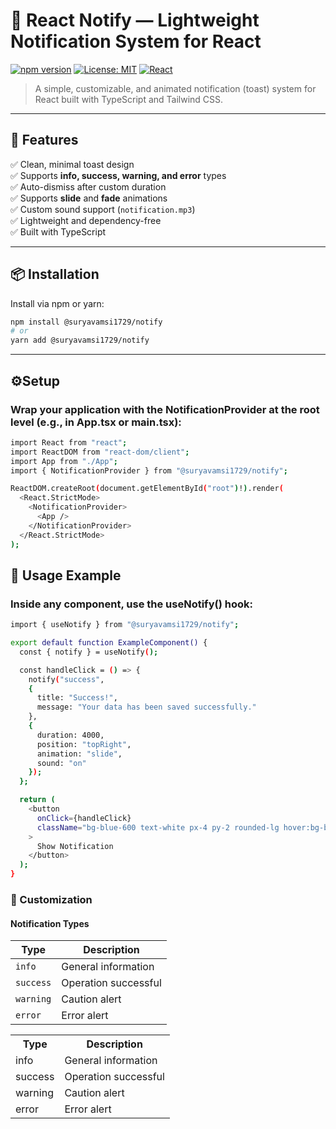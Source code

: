 # 🔔 React Notify — Lightweight Notification System for React

[![npm version](https://img.shields.io/npm/v/@suryavamsi1729/notify.svg?color=brightgreen)](https://www.npmjs.com/package/@suryavamsi1729/notify)
[![License: MIT](https://img.shields.io/badge/License-MIT-blue.svg)](./LICENSE)
[![React](https://img.shields.io/badge/React-%5E17%20|%5E18-blue?logo=react)](https://react.dev)

> A simple, customizable, and animated notification (toast) system for React built with TypeScript and Tailwind CSS.

---

## 🚀 Features

✅ Clean, minimal toast design  
✅ Supports **info, success, warning, and error** types  
✅ Auto-dismiss after custom duration  
✅ Supports **slide** and **fade** animations  
✅ Custom sound support (`notification.mp3`)  
✅ Lightweight and dependency-free  
✅ Built with TypeScript  

---

## 📦 Installation

Install via npm or yarn:

```bash
npm install @suryavamsi1729/notify
# or
yarn add @suryavamsi1729/notify
```
---

## ⚙️Setup

### Wrap your application with the NotificationProvider at the root level (e.g., in App.tsx or main.tsx):

```bash
import React from "react";
import ReactDOM from "react-dom/client";
import App from "./App";
import { NotificationProvider } from "@suryavamsi1729/notify";

ReactDOM.createRoot(document.getElementById("root")!).render(
  <React.StrictMode>
    <NotificationProvider>
      <App />
    </NotificationProvider>
  </React.StrictMode>
);
```

## 🔔 Usage Example

### Inside any component, use the useNotify() hook:

```bash
import { useNotify } from "@suryavamsi1729/notify";

export default function ExampleComponent() {
  const { notify } = useNotify();

  const handleClick = () => {
    notify("success", 
    {
      title: "Success!",
      message: "Your data has been saved successfully."
    }, 
    {
      duration: 4000,
      position: "topRight",
      animation: "slide",
      sound: "on"
    });
  };

  return (
    <button
      onClick={handleClick}
      className="bg-blue-600 text-white px-4 py-2 rounded-lg hover:bg-blue-700 transition"
    >
      Show Notification
    </button>
  );
}
```

### 🎨 Customization

#### Notification Types

| Type     | Description           |
|----------|---------------------|
| `info`   | General information  |
| `success`| Operation successful |
| `warning`| Caution alert        |
| `error`  | Error alert          |

<table>
  <tr>
    <th>Type</th>
    <th>Description</th>
  </tr>
  <tr><td>info</td><td>General information</td></tr>
  <tr><td>success</td><td>Operation successful</td></tr>
  <tr><td>warning</td><td>Caution alert</td></tr>
  <tr><td>error</td><td>Error alert</td></tr>
</table>



